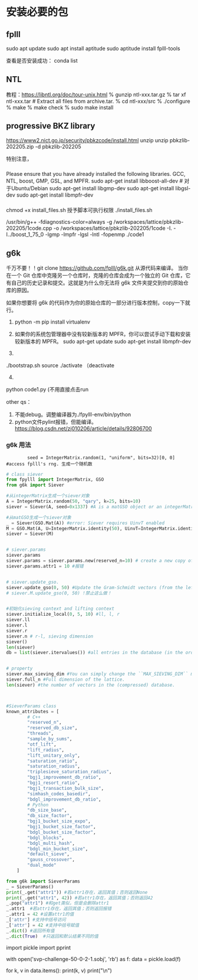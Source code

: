 # 安装必要的包

## fplll

sudo apt update
sudo apt install aptitude
sudo aptitude install fplll-tools

查看是否安装成功：
conda list

## NTL

教程：https://libntl.org/doc/tour-unix.html
   % gunzip ntl-xxx.tar.gz
   % tar xf ntl-xxx.tar   # Extract all files from archive.tar.
   % cd ntl-xxx/src
   % ./configure 
   % make
   % make check
   % sudo make install


## progressive BKZ library

https://www2.nict.go.jp/security/pbkzcode/install.html
unzip unzip pbkzlib-202205.zip -d pbkzlib-202205

特别注意，

### 

Please ensure that you have already installed the following libraries. GCC, NTL, boost, GMP, GSL, and MPFR.
sudo apt-get install libboost-all-dev  # 对于Ubuntu/Debian
sudo apt-get install libgmp-dev
sudo apt-get install libgsl-dev
sudo apt-get install libmpfr-dev

###

chmod +x install_files.sh  授予脚本可执行权限
./install_files.sh


/usr/bin/g++ -fdiagnostics-color=always -g /workspaces/lattice/pbkzlib-202205/1code.cpp -o /workspaces/lattice/pbkzlib-202205/1code -I. -I../boost_1_75_0 -lgmp -lmpfr -lgsl -lntl -fopenmp
./code1



## g6k

千万不要！！git clone https://github.com/fplll/g6k.git 从源代码来编译。
当你在一个 Git 仓库中克隆另一个仓库时，克隆的仓库会成为一个独立的 Git 仓库，它有自己的历史记录和提交。这就是为什么你无法将 g6k 文件夹提交到你的原始仓库的原因。

如果你想要将 g6k 的代码作为你的原始仓库的一部分进行版本控制，copy一下就行。



1. python -m pip install virtualenv

2. 如果你的系统包管理器中没有较新版本的 MPFR，你可以尝试手动下载和安装较新版本的 MPFR。
sudo apt-get update
sudo apt-get install libmpfr-dev

3.  
./bootstrap.sh
source ./activate （deactivate

4. 
python code1.py  (不用直接点击run


other qs：
1. 不能debug。调整编译器为./fpylll-env/bin/python
2. python文件pylint报错，但能编译。https://blog.csdn.net/zj010206/article/details/92806700




### g6k 用法

            seed = IntegerMatrix.random(1, "uniform", bits=32)[0, 0] #access fplll's rng. 生成一个随机数


```python
# class siever 
from fpylll import IntegerMatrix, GSO
from g6k import Siever

#从integerMatrix生成一个siever对象
A = IntegerMatrix.random(50, "qary", k=25, bits=10)
siever = Siever(A, seed=0x1337) #A is a matGSO object or an integerMatrix.若是integerMatrix，在siever中会自动转换为matGSO，float_type由matrix的A.nrows决定

#从matGSO生成一个siever对象
_ = Siever(GSO.Mat(A)) #error: Siever requires UinvT enabled
M = GSO.Mat(A, U=IntegerMatrix.identity(50), UinvT=IntegerMatrix.identity(50))
siever = Siever(M)


# siever.params
siever.params 
siever.params = siever.params.new(reserved_n=10) # create a new copy of the parameters with reserved_n set to 10
siever.params.attr1 = 10 #报错


# siever.update_gso. 
siever.update_gso(0, 50) #Update the Gram-Schmidt vectors (from the left bound 0 up to the right bound 50
# siever.M.update_gso(0, 50) !禁止这么做！


#初始化sieving context and lifting context
siever.initialize_local(0, 5, 10) #ll, l, r
siever.ll  
siever.l
siever.r
siever.n # r-l, sieving dimension
siever()
len(siever)
db = list(siever.itervalues()) #all entries in the database (in the order determined by the compressed database). We get coordinates wrt the basis B


# property
siever.max_sieving_dim #You can simply change the ``MAX_SIEVING_DIM`` macro in siever.h and then recompile.
siever.full_n #Full dimension of the lattice.
len(siever) #the number of vectors in the (compressed) database.



#SieverParams class
known_attributes = [
        # C++
        "reserved_n",
        "reserved_db_size",
        "threads",
        "sample_by_sums",
        "otf_lift",
        "lift_radius",
        "lift_unitary_only",
        "saturation_ratio",
        "saturation_radius",
        "triplesieve_saturation_radius",
        "bgj1_improvement_db_ratio",
        "bgj1_resort_ratio",
        "bgj1_transaction_bulk_size",
        "simhash_codes_basedir",
        "bdgl_improvement_db_ratio",
        # Python
        "db_size_base",
        "db_size_factor",
        "bgj1_bucket_size_expo",
        "bgj1_bucket_size_factor",
        "bdgl_bucket_size_factor",
        "bdgl_blocks",
        "bdgl_multi_hash",
        "bdgl_min_bucket_size",
        "default_sieve",
        "gauss_crossover",
        "dual_mode"
    ]

from g6k import SieverParams
_ = SieverParams() 
print(_.get("attr1")) #若attr1存在，返回其值；否则返回None
print(_.get("attr1", 42)) #若attr1存在，返回其值；否则返回42
_.pop("attr1") #和get类似，但是会删除attr1
_.attr1  #若attr1存在，返回其值；否则返回报错
_.attr1 = 42 #设置attr1的值
_['attr'] #支持中括号访问
_['attr'] = 42 #支持中括号赋值
_.dict() #返回所有值
_.dict(True)  #只返回和默认结果不同的值

```


import pickle
import pprint

with open('svp-challenge-50-0-2-1.sobj', 'rb') as f:
    data = pickle.load(f)

for k, v in data.items():
    print(k, v)
    print("\n")